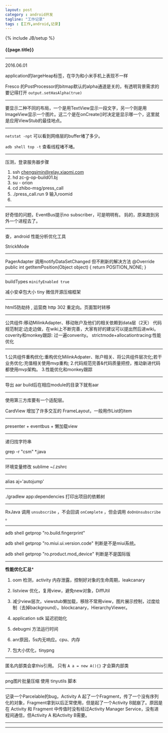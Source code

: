 ```yaml
---
layout: post
category : android开发
tagline: "工作记录"
tags : [工作,android,记录]
---
```

{% include JB/setup %}

<h4>{{page.title}}</h4>

---

2016.06.01

application的largeHeap标签，在华为和小米手机上表现不一样

Fresco 的PostProcessor的bitmap默认的alpha通道是关的，有透明背景需求的要记得打开 `output.setHasAlpha(true)`

----

要显示二种不同的布局，一个是用TextView显示一段文字，另一个则是用ImageView显示一个图片。这二个是在onCreate()时决定是显示哪一个，这里就是应用ViewStub的最佳地点。


----

`netstat -npt` 可以看到网络层的buffer堵了多少。

`adb shell top -t` 查看线程堵不堵。

-----

压测，登录服务器步骤

1. ssh chengsimin@relay.xiaomi.com
2. hd zc-g-op-build01.bj
3. su - orion
4. cd zhibo-msg/press_call
5. ./press_call.run   9 输入roomid
6. 


-----

好奇怪的问题，EventBus提示no subscriber，可是明明有。
妈的，原来跑到另外一个进程去了。

-----

查，android 性能分析优化工具

StrickMode

------

PagerAdapter 调用notifyDataSetChanged 但不刷新的解决方法
 @Override
    public int getItemPosition(Object object) {
        return POSITION_NONE;
    }

----

buildTypes `minifyEnabled true`

减小安卓包大小 tiny 微信开源压缩框架

------

html5防劫持 , 运营商 http 302 重定向。页面暂时转移

------

公共组件:移动MilinkAdapter、移动账户及他们的相关依赖到data层（2天）
代码规范制定:边走边做，在wiki上不断完善，大家有好的建议可以提出然后进wiki。
coverity和monkey跟踪: 过一遍converity。
strictmode+allocationtracing:性能优化

------

1.公共组件重构优化:重构优化MilinkAdpater、账户相关、将公共组件层次化;若干业务优化:充值相关使用mvp重构;
2.代码规范完善&代码质量把控，推动新进代码都使用mvp架构。
3.性能优化和monkey跟踪

------

导出 aar build后在相应module的目录下就有aar

-----

使用第三方库要有一个适配层。

CardView 增加了许多交互的 FrameLayout，一般用作List的item

-----

presenter + eventbus + 懒加载view

-----

递归找字符串

grep -r "csm" *.java


------

环境变量修改 sublime ~/.zshrc

------

alias aj='autojump'


------

./gradlew app:dependencies 打印出项目的依赖树

------

RxJava 调用 `unsubscribe` ，不会回调 `onComplete` ，但会调用 `doOnUnsubscribe` 。

------

adb shell getprop "ro.build.fingerprint"

adb shell getprop "ro.miui.ui.version.code" 判断是不是miui系统。

adb shell getprop "ro.product.mod_device" 判断是不是国际版

------

************性能优化汇总*************

1. oom 检测，activity 内存泄露，控制好对象的生命周期，leakcanary

2. listview 优化，复用view，避免new对象，DiffUtil

3. 减少view层次，viewstub懒加载，移除不常用view，图片展示控制，过度绘制（去掉background）。blockcanary，HierarchyViewer。

4. application sdk 延迟初始化

5. debugmi 方法运行时间

6. anr原因，5s内无响应。cpu、内存

7. 包大小优化，tinypng 

------

匿名内部类会拿this引用。 只有 `A a = new A(){}` 才会算内部类

------

png图片批量压缩 使用 tinyutils 脚本

-------

记录一个Parcelable的bug，Activity A 起了一个Fragment，传了一个没有序列化的对象，Fragment拿到以后正常使用，但是起了一个Activity B就崩了。原因是在 Activity 和 Fragment 中传值时没有经过Activity Manager Service，没有进程间通信，但Activity A 和Activity B需要。

-------

------

